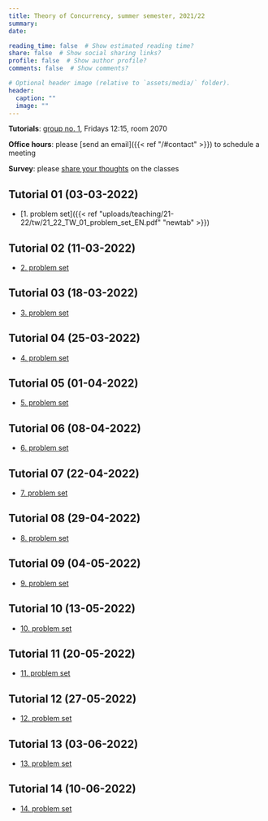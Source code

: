 ```yaml
---
title: Theory of Concurrency, summer semester, 2021/22
summary: 
date: 

reading_time: false  # Show estimated reading time?
share: false  # Show social sharing links?
profile: false  # Show author profile?
comments: false  # Show comments?

# Optional header image (relative to `assets/media/` folder).
header:
  caption: ""
  image: ""
---
```


**Tutorials**: [group no. 1](https://usosweb.mimuw.edu.pl/kontroler.php?_action=katalog2%2Fprzedmioty%2FpokazZajecia&zaj_cyk_id=461436&gr_nr=1&lang=en), Fridays 12:15, room 2070

**Office hours**: please [send an email]({{< ref "/#contact" >}}) to schedule a meeting

**Survey**: please [share your thoughts](https://docs.google.com/forms/d/e/1FAIpQLSfmKVcHN8oMpXKeoghGP-tb3mVKH59R1nblC2W8olb3v1Kaeg/viewform) on the classes

## Tutorial 01 (03-03-2022)
- [1. problem set]({{< ref "uploads/teaching/21-22/tw/21_22_TW_01_problem_set_EN.pdf" "newtab" >}})

## Tutorial 02 (11-03-2022)
- [2. problem set]()

## Tutorial 03 (18-03-2022)
- [3. problem set]()

## Tutorial 04 (25-03-2022)
- [4. problem set]()

## Tutorial 05 (01-04-2022)
- [5. problem set]()

## Tutorial 06 (08-04-2022)
- [6. problem set]()

## Tutorial 07 (22-04-2022)
- [7. problem set]()

## Tutorial 08 (29-04-2022)
- [8. problem set]()

## Tutorial 09 (04-05-2022)
- [9. problem set]()

## Tutorial 10 (13-05-2022)
- [10. problem set]()

## Tutorial 11 (20-05-2022)
- [11. problem set]()

## Tutorial 12 (27-05-2022)
- [12. problem set]()

## Tutorial 13 (03-06-2022)
- [13. problem set]()

## Tutorial 14 (10-06-2022)
- [14. problem set]()
